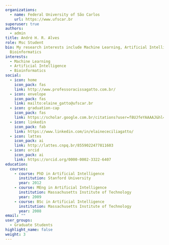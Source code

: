 ```yaml
---
organizations:
  - name: Federal University of São Carlos
    url: https://www.ufscar.br
superuser: true
authors:
  - admin
title: André H. R. Alves
role: Msc Student
bio: My research interests include Machine Learning, Artificial Intelligence and
  Bioinformatics
interests:
  - Machine Learning
  - Artificial Intelligence
  - Bioinformatics
social:
  - icon: home
    icon_pack: fas
    link: http://www.professoracissagatto.com.br/
  - icon: envelope
    icon_pack: fas
    link: mailto:elaine_gatto@ufscar.br
  - icon: graduation-cap
    icon_pack: fas
    link: https://scholar.google.com.br/citations?user=f8UJfeYAAAAJ&hl=pt-BR
  - icon: linkedin
    icon_pack: fab
    link: https://www.linkedin.com/in/elainececiliagatto/
  - icon: lattes
    icon_pack: ai
    link: http://lattes.cnpq.br/8559022477811603
  - icon: orcid
    icon_pack: ai
    link: https://orcid.org/0000-0002-3322-6407
education:
  courses:
    - course: PhD in Artificial Intelligence
      institution: Stanford University
      year: 2012
    - course: MEng in Artificial Intelligence
      institution: Massachusetts Institute of Technology
      year: 2009
    - course: BSc in Artificial Intelligence
      institution: Massachusetts Institute of Technology
      year: 2008
email: ""
user_groups:
  - Graduate Students
highlight_name: false
weight: 3
---
```

